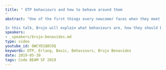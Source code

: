 ```yaml
---
title: " OTP behaviours and how to behave around them
"
abstract: "One of the first things every newcomer faces when they meet OTP are behaviours. The general explanation for them is usually along the lines of they're like interfaces for OOP. While that's somewhat accurate, it's also misleading and introduces a lot of confusion on how and when to use the existing behaviours and when it's reasonable to define your own ones. 

In this talk, Brujo will explain what behaviours are, how they should be used, and how to create and expose new ones if you ever need to."
speakers:
- _speakers/brujo-benavides.md
type: video
youtube_id: OWCYD1Q0COQ
keywords: OTP, Erlang, Basic, Behaviours, Brujo Benavides
date: 2019-05-30
tags: Code BEAM SF 2019
---
```

